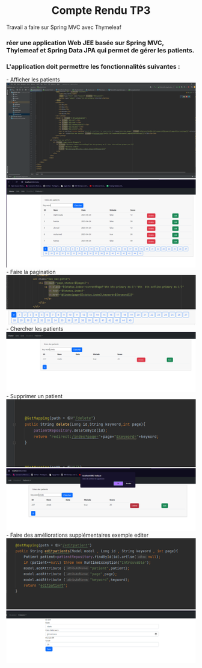 <H1 align="center">Compte Rendu TP3</H1>
<p> Travail a faire sur Spring MVC avec Thymeleaf </p>
<h3>réer une application Web JEE basée sur Spring MVC, Thylemeaf et Spring Data JPA qui permet de gérer les patients.</h3>
<h3>L'application doit permettre les fonctionnalités suivantes :</h3>
<p> 
        - Afficher les patients <br> 
               <img src="/Images/1.PNG"><br> 
               <img src="/Images/2.PNG">
        - Faire la pagination  <br>
               <img src="/Images/3.PNG"><br> 
               <img src="/Images/4.PNG">
        - Chercher les patients <br>
               <img src="/Images/6.PNG"><br>
        - Supprimer un patient <br>
               <img src="/Images/7.PNG"><br> 
               <img src="/Images/8.PNG">
        - Faire des améliorations supplémentaires exemple editer 
               <img src="/Images/9.PNG"><br> 
               <img src="/Images/10.PNG">

</p>

